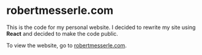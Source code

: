 # robertmesserle.com

This is the code for my personal website. I decided to rewrite my site using **React** and decided to make the code public.

To view the website, go to [robertmesserle.com](https://www.robertmesserle.com).
